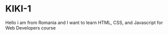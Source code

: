 # KIKI-1


Hello
i am from Romania
and I want to learn HTML, CSS, and Javascript for Web Developers course
